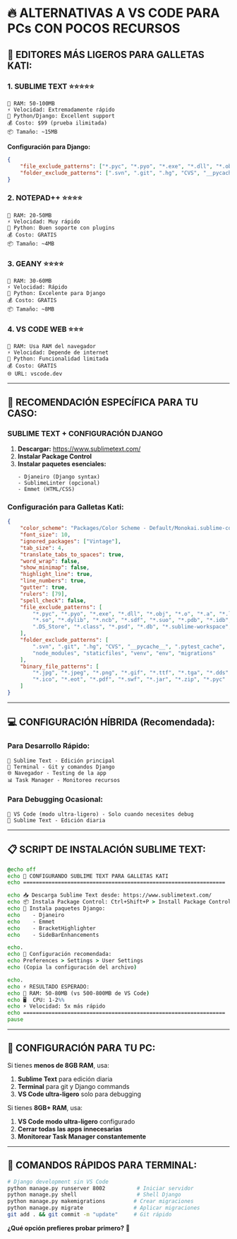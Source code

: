 # 🔥 ALTERNATIVAS A VS CODE PARA PCs CON POCOS RECURSOS

## 🚀 **EDITORES MÁS LIGEROS PARA GALLETAS KATI:**

### 1. **SUBLIME TEXT** ⭐⭐⭐⭐⭐
```
💾 RAM: 50-100MB
⚡ Velocidad: Extremadamente rápido
🔧 Python/Django: Excellent support
💰 Costo: $99 (prueba ilimitada)
📦 Tamaño: ~15MB
```
**Configuración para Django:**
```json
{
    "file_exclude_patterns": ["*.pyc", "*.pyo", "*.exe", "*.dll", "*.obj", "*.o", "*.a", "*.lib", "*.so", "*.dylib", "*.ncb", "*.sdf", "*.suo", "*.pdb", "*.idb", ".DS_Store", "*.class", "*.psd", "*.db", "*.sublime-workspace"],
    "folder_exclude_patterns": [".svn", ".git", ".hg", "CVS", "__pycache__", ".pytest_cache", "node_modules", "staticfiles", "venv", "env"]
}
```

### 2. **NOTEPAD++** ⭐⭐⭐⭐
```
💾 RAM: 20-50MB  
⚡ Velocidad: Muy rápido
🔧 Python: Buen soporte con plugins
💰 Costo: GRATIS
📦 Tamaño: ~4MB
```

### 3. **GEANY** ⭐⭐⭐⭐
```
💾 RAM: 30-60MB
⚡ Velocidad: Rápido  
🔧 Python: Excelente para Django
💰 Costo: GRATIS
📦 Tamaño: ~8MB
```

### 4. **VS CODE WEB** ⭐⭐⭐
```
💾 RAM: Usa RAM del navegador
⚡ Velocidad: Depende de internet
🔧 Python: Funcionalidad limitada  
💰 Costo: GRATIS
🌐 URL: vscode.dev
```

---

## 🎯 **RECOMENDACIÓN ESPECÍFICA PARA TU CASO:**

### **SUBLIME TEXT + CONFIGURACIÓN DJANGO**

1. **Descargar:** https://www.sublimetext.com/
2. **Instalar Package Control**
3. **Instalar paquetes esenciales:**
   ```
   - Djaneiro (Django syntax)
   - SublimeLinter (opcional)
   - Emmet (HTML/CSS)
   ```

### **Configuración para Galletas Kati:**
```json
{
    "color_scheme": "Packages/Color Scheme - Default/Monokai.sublime-color-scheme",
    "font_size": 10,
    "ignored_packages": ["Vintage"],
    "tab_size": 4,
    "translate_tabs_to_spaces": true,
    "word_wrap": false,
    "show_minimap": false,
    "highlight_line": true,
    "line_numbers": true,
    "gutter": true,
    "rulers": [79],
    "spell_check": false,
    "file_exclude_patterns": [
        "*.pyc", "*.pyo", "*.exe", "*.dll", "*.obj", "*.o", "*.a", "*.lib", 
        "*.so", "*.dylib", "*.ncb", "*.sdf", "*.suo", "*.pdb", "*.idb", 
        ".DS_Store", "*.class", "*.psd", "*.db", "*.sublime-workspace", "*.log"
    ],
    "folder_exclude_patterns": [
        ".svn", ".git", ".hg", "CVS", "__pycache__", ".pytest_cache", 
        "node_modules", "staticfiles", "venv", "env", "migrations"
    ],
    "binary_file_patterns": [
        "*.jpg", "*.jpeg", "*.png", "*.gif", "*.ttf", "*.tga", "*.dds", 
        "*.ico", "*.eot", "*.pdf", "*.swf", "*.jar", "*.zip", "*.pyc"
    ]
}
```

---

## 💻 **CONFIGURACIÓN HÍBRIDA (Recomendada):**

### **Para Desarrollo Rápido:**
```
🚀 Sublime Text - Edición principal
🔧 Terminal - Git y comandos Django  
🌐 Navegador - Testing de la app
📊 Task Manager - Monitoreo recursos
```

### **Para Debugging Ocasional:**
```
🐛 VS Code (modo ultra-ligero) - Solo cuando necesites debug
📝 Sublime Text - Edición diaria
```

---

## 📋 **SCRIPT DE INSTALACIÓN SUBLIME TEXT:**

```bat
@echo off
echo 🚀 CONFIGURANDO SUBLIME TEXT PARA GALLETAS KATI
echo ================================================================

echo 📥 Descarga Sublime Text desde: https://www.sublimetext.com/
echo 📦 Instala Package Control: Ctrl+Shift+P > Install Package Control
echo 🔧 Instala paquetes Django:
echo    - Djaneiro
echo    - Emmet  
echo    - BracketHighlighter
echo    - SideBarEnhancements

echo.
echo 📁 Configuración recomendada:
echo Preferences > Settings > User Settings
echo (Copia la configuración del archivo)

echo.
echo ⚡ RESULTADO ESPERADO:
echo 💾 RAM: 50-80MB (vs 500-800MB de VS Code)
echo 🖥️  CPU: 1-2%% 
echo ⚡ Velocidad: 5x más rápido
echo ================================================================
pause
```

---

## 🎯 **CONFIGURACIÓN PARA TU PC:**

Si tienes **menos de 8GB RAM**, usa:
1. **Sublime Text** para edición diaria
2. **Terminal** para git y Django commands  
3. **VS Code ultra-ligero** solo para debugging

Si tienes **8GB+ RAM**, usa:
1. **VS Code modo ultra-ligero** configurado
2. **Cerrar todas las apps innecesarias**
3. **Monitorear Task Manager constantemente**

---

## 🔧 **COMANDOS RÁPIDOS PARA TERMINAL:**

```bash
# Django development sin VS Code
python manage.py runserver 8002          # Iniciar servidor
python manage.py shell                   # Shell Django
python manage.py makemigrations         # Crear migraciones  
python manage.py migrate                # Aplicar migraciones
git add . && git commit -m "update"     # Git rápido
```

**¿Qué opción prefieres probar primero?** 🤔
